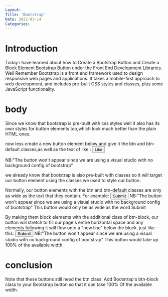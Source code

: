 ```yaml
---
Layout:
Title: 'Bootstrap'
Date: 2022-03-14
Categories:
---
```


# Introduction

Today i have learned about how to Create a Bootstrap Button and Create a Block Element Bootstrap
Button under the Front End Development Libraries.
Well Remember Bootstrap is a front end framework used to design responsive web pages and applications. It takes a mobile-first approach to web development, and includes pre-built CSS styles and classes, plus some JavaScript functionality.

# body

Since we know that bootstrap is pre-built with css styles well it also has its own styles for button
elements too,which look much better than the plain HTML ones.

now less create a new button element below and give it the btn and btn-default classes,as well as
the text of like :
<button class="btn btn-default">Like</button>

NB:"The button won't appear since we are using a visual studio with no background config of bootstrap"

we already know that bootstrap is also pre-built with classes so it will target our button element
using the classes we used to style our button.

Normally, our button elements with the btn and btn-default classes are only as wide as the text that they contain. For example:
<button class="btn btn-default">Submit</button>
NB:"The button won't appear since we are using a visual studio with no background config of bootstrap"
This button would only be as wide as the word Submit

By making them block elements with the additional class of btn-block, our button will stretch to fill our page's entire horizontal space and any elements following it will flow onto a "new line" below the block. just like this:
<button class="btn btn-default btn-block">Submit</button>
NB:"The button won't appear since we are using a visual studio with no background config of bootstrap"
This button would take up 100% of the available width.

# conclusion

Note that these buttons still need the btn class.
Add Bootstrap's btn-block class to your Bootstrap button so that it can take 100% Of the available
width.
